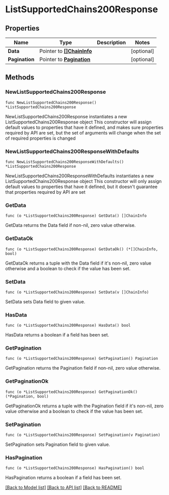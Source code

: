 # ListSupportedChains200Response

## Properties

Name | Type | Description | Notes
------------ | ------------- | ------------- | -------------
**Data** | Pointer to [**[]ChainInfo**](ChainInfo.md) |  | [optional] 
**Pagination** | Pointer to [**Pagination**](Pagination.md) |  | [optional] 

## Methods

### NewListSupportedChains200Response

`func NewListSupportedChains200Response() *ListSupportedChains200Response`

NewListSupportedChains200Response instantiates a new ListSupportedChains200Response object
This constructor will assign default values to properties that have it defined,
and makes sure properties required by API are set, but the set of arguments
will change when the set of required properties is changed

### NewListSupportedChains200ResponseWithDefaults

`func NewListSupportedChains200ResponseWithDefaults() *ListSupportedChains200Response`

NewListSupportedChains200ResponseWithDefaults instantiates a new ListSupportedChains200Response object
This constructor will only assign default values to properties that have it defined,
but it doesn't guarantee that properties required by API are set

### GetData

`func (o *ListSupportedChains200Response) GetData() []ChainInfo`

GetData returns the Data field if non-nil, zero value otherwise.

### GetDataOk

`func (o *ListSupportedChains200Response) GetDataOk() (*[]ChainInfo, bool)`

GetDataOk returns a tuple with the Data field if it's non-nil, zero value otherwise
and a boolean to check if the value has been set.

### SetData

`func (o *ListSupportedChains200Response) SetData(v []ChainInfo)`

SetData sets Data field to given value.

### HasData

`func (o *ListSupportedChains200Response) HasData() bool`

HasData returns a boolean if a field has been set.

### GetPagination

`func (o *ListSupportedChains200Response) GetPagination() Pagination`

GetPagination returns the Pagination field if non-nil, zero value otherwise.

### GetPaginationOk

`func (o *ListSupportedChains200Response) GetPaginationOk() (*Pagination, bool)`

GetPaginationOk returns a tuple with the Pagination field if it's non-nil, zero value otherwise
and a boolean to check if the value has been set.

### SetPagination

`func (o *ListSupportedChains200Response) SetPagination(v Pagination)`

SetPagination sets Pagination field to given value.

### HasPagination

`func (o *ListSupportedChains200Response) HasPagination() bool`

HasPagination returns a boolean if a field has been set.


[[Back to Model list]](../README.md#documentation-for-models) [[Back to API list]](../README.md#documentation-for-api-endpoints) [[Back to README]](../README.md)


